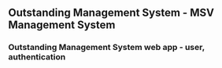 ## Outstanding Management System - MSV Management System

### Outstanding Management System web app - user, authentication